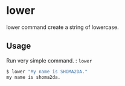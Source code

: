 # lower

lower command create a string of lowercase.

## Usage

Run very simple command. : `lower`

```bash
$ lower "My name is SHOMA2DA."
my name is shoma2da.
```
